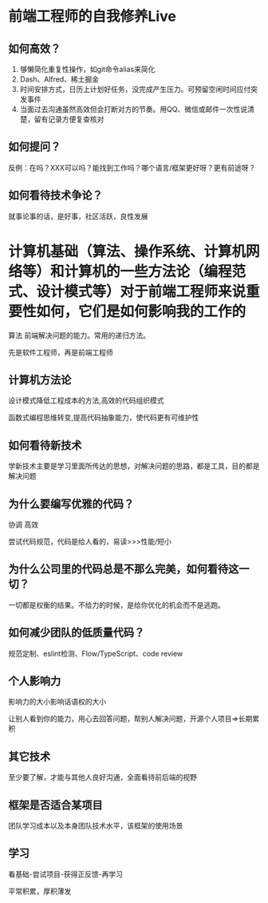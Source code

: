 # 前端工程师的自我修养Live

## 如何高效？
1. 够懒简化重复性操作，如git命令alias来简化
2. Dash、Alfred、稀土掘金
3. 时间安排方式，日历上计划好任务，没完成产生压力。可预留空闲时间应付突发事件
4. 当面过去沟通虽然高效但会打断对方的节奏。用QQ、微信或邮件一次性说清楚，留有记录方便复查核对

## 如何提问？

反例：在吗？XXX可以吗？能找到工作吗？哪个语言/框架更好呀？更有前途呀？

## 如何看待技术争论？

就事论事的话，是好事，社区活跃，良性发展

# 计算机基础（算法、操作系统、计算机网络等）和计算机的一些方法论（编程范式、设计模式等）对于前端工程师来说重要性如何，它们是如何影响我的工作的

算法 前端解决问题的能力。常用的递归方法。

先是软件工程师，再是前端工程师

## 计算机方法论

设计模式降低工程成本的方法,高效的代码组织模式

函数式编程思维转变,提高代码抽象能力，使代码更有可维护性

## 如何看待新技术

学新技术主要是学习里面所传达的思想，对解决问题的思路，都是工具，目的都是解决问题

## 为什么要编写优雅的代码？

协调 高效

尝试代码规范，代码是给人看的，易读>>>性能/短小

## 为什么公司里的代码总是不那么完美，如何看待这一切？

一切都是权衡的结果。不给力的时候，是给你优化的机会而不是逃跑。

## 如何减少团队的低质量代码？

规范定制、eslint检测、Flow/TypeScript、code review

## 个人影响力

影响力的大小影响话语权的大小

让别人看到你的能力，用心去回答问题，帮别人解决问题，开源个人项目=>长期累积

## 其它技术

至少要了解，才能与其他人良好沟通，全面看待前后端的视野


## 框架是否适合某项目

团队学习成本以及本身团队技术水平，该框架的使用场景

## 学习

看基础-尝试项目-获得正反馈-再学习

平常积累，厚积薄发
